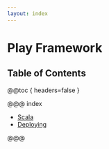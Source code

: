 ```yaml
---
layout: index
---
```

# Play Framework

## Table of Contents

@@toc { headers=false }

@@@ index

- [Scala](scala/index.md)
- [Deploying](deploying.md)

@@@
